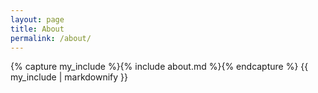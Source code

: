 ```yaml
---
layout: page
title: About
permalink: /about/
---
```


{% capture my_include %}{% include about.md %}{% endcapture %}
{{ my_include | markdownify }}
